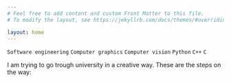 ```yaml
---
# Feel free to add content and custom Front Matter to this file.
# To modify the layout, see https://jekyllrb.com/docs/themes/#overriding-theme-defaults

layout: home
---
```


`Software engineering` `Computer graphics` `Computer vision` `Python` `C++` `C`

I am trying to go trough university in a creative way. These are the steps on the way:


